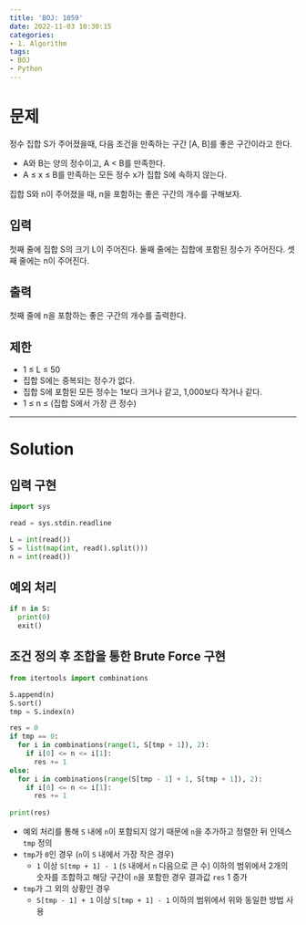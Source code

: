 ```yaml
---
title: 'BOJ: 1059'
date: 2022-11-03 10:30:15
categories:
- 1. Algorithm
tags:
- BOJ
- Python
---
```

# 문제

정수 집합 S가 주어졌을때, 다음 조건을 만족하는 구간 [A, B]를 좋은 구간이라고 한다.

+ A와 B는 양의 정수이고, A < B를 만족한다.
+ A ≤ x ≤ B를 만족하는 모든 정수 x가 집합 S에 속하지 않는다.

집합 S와 n이 주어졌을 때, n을 포함하는 좋은 구간의 개수를 구해보자.

## 입력

첫째 줄에 집합 S의 크기 L이 주어진다. 둘째 줄에는 집합에 포함된 정수가 주어진다. 셋째 줄에는 n이 주어진다.

## 출력

첫째 줄에 n을 포함하는 좋은 구간의 개수를 출력한다.

## 제한

+ 1 ≤ L ≤ 50
+ 집합 S에는 중복되는 정수가 없다.
+ 집합 S에 포함된 모든 정수는 1보다 크거나 같고, 1,000보다 작거나 같다.
+ 1 ≤ n ≤ (집합 S에서 가장 큰 정수)

<!-- More -->

***

# Solution

## 입력 구현

~~~python
import sys

read = sys.stdin.readline

L = int(read())
S = list(map(int, read().split()))
n = int(read())
~~~

## 예외 처리

~~~python
if n in S:
  print(0)
  exit()
~~~

## 조건 정의 후 조합을 통한 Brute Force 구현

~~~python
from itertools import combinations

S.append(n)
S.sort()
tmp = S.index(n)

res = 0
if tmp == 0:
  for i in combinations(range(1, S[tmp + 1]), 2):
    if i[0] <= n <= i[1]:
      res += 1
else:
  for i in combinations(range(S[tmp - 1] + 1, S[tmp + 1]), 2):
    if i[0] <= n <= i[1]:
      res += 1
  
print(res)
~~~

+ 예외 처리를 통해 `S` 내에 `n`이 포함되지 않기 때문에 `n`을 추가하고 정렬한 뒤 인덱스 `tmp` 정의
+ `tmp`가 `0`인 경우 (`n`이 `S` 내에서 가장 작은 경우)
  + `1` 이상 `S[tmp + 1] - 1` (`S` 내에서 `n` 다음으로 큰 수) 이하의 범위에서 2개의 숫자를 조합하고 해당 구간이 `n`을 포함한 경우 결과값 `res` 1 증가
+ `tmp`가 그 외의 상황인 경우
  + `S[tmp - 1] + 1` 이상 `S[tmp + 1] - 1` 이하의 범위에서 위와 동일한 방법 사용